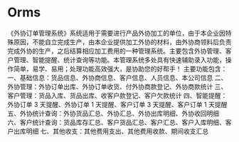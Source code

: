 # Orms
 《外协订单管理系统》系统适用于需要进行产品外协加工的单位，由于本企业因特殊原因，不能自立完成生产，由本企业提供加工外协的材料，由外协商领料后负责完成外协的生产，之后结算相应加工费用的一种管理系统。主要包含外协管理、客户管理、智能提醒、统计查询等功能。本管理系统多处具有快速辅助录入功能，操作简单，易学、易用；处理功能高效强大，是协助您的好帮手！ 主要功能包含： 一、基础信息：货品信息、外协商信息、客户信息、人员信息、本公司信息 二、外协管理：外协订单出库、外协订单收货、付外协商款登记、外协商款统计 三、客户管理：货品入库、货品出库、收客户款登记、客户欠款统计 四、智能提醒：外协订单 3 天提醒、外协订单 1 天提醒、客户订单 3 天提醒、客户订单 1 天提醒 五、外协统计查询：外协货品汇总、外协汇总、外协出库明细、外协收回明细 六、客户统计查询：货品库存汇总、客户货品汇总、客户汇总、客户入库明细、客户出库明细 七、其他收支：其他费用支出、其他费用收款、期间收支汇总
